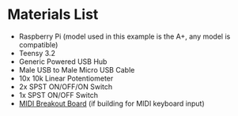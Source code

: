 # Materials List
- Raspberry Pi (model used in this example is the A+, any model is compatible)
- Teensy 3.2
- Generic Powered USB Hub
- Male USB to Male Micro USB Cable
- 10x 10k Linear Potentiometer
- 2x SPST ON/OFF/ON Switch
- 1x SPST ON/OFF Switch
- [MIDI Breakout Board](http://www.hobbytronics.co.uk/midi-breakout) (if building for MIDI keyboard input)
